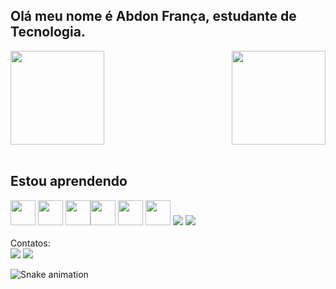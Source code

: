 ## Olá meu nome é Abdon França, estudante de Tecnologia.
  
<div>
  
  <img  height="150em" src="https://github-readme-stats.vercel.app/api?username=Abdon007&show_icons=true&theme=great-gatsby&include_all_commits=true&count_private=true"/>
  <img align="right" height="150em" src="https://github-readme-stats.vercel.app/api/top-langs/?username=Abdon007&layout=compact&langs_count=16&theme=great-gatsby"/>
</div>
<br>

## Estou aprendendo
<div align="left">
<img src="https://cdn.jsdelivr.net/gh/devicons/devicon/icons/python/python-original-wordmark.svg" width="40" height="40">
<img src="https://cdn.jsdelivr.net/gh/devicons/devicon/icons/javascript/javascript-original.svg" width="40" height="40" margin="5">
<img src="https://cdn.jsdelivr.net/gh/devicons/devicon/icons/csharp/csharp-original.svg" width="40" heigth="40"><img src="https://cdn.jsdelivr.net/gh/devicons/devicon/icons/html5/html5-original.svg" width="40" height="40">
<img src="https://cdn.jsdelivr.net/gh/devicons/devicon/icons/css3/css3-original.svg" width="40" height="40">
<img src="https://cdn.jsdelivr.net/gh/devicons/devicon/icons/bootstrap/bootstrap-original.svg" width="40" height="40">
<img src="https://cdn.jsdelivr.net/gh/devicons/devicon/icons/php/php-original.svg">
<img src="https://cdn.jsdelivr.net/gh/devicons/devicon/icons/laravel/laravel-plain-wordmark.svg">
</div>

<br>
Contatos:
<br>
<a href = "mailto:oliabdon006@gmail.com"><img src="https://img.shields.io/badge/-Gmail-%23333?style=for-the-badge&logo=gmail&logoColor=white" target="_blank"></a> <a href="https://www.linkedin.com/in/abdon-frança-38b74821a" target="_blank"><img src="https://img.shields.io/badge/-LinkedIn-%230077B5?style=for-the-badge&logo=linkedin&logoColor=white" target="_blank"></a> 

![Snake animation](https://github.com/LuigiGF/LuigiGF/blob/output/github-contribution-grid-snake.svg)
          
          
          
          
          
